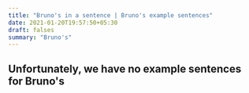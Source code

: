 ```yaml
---
title: "Bruno's in a sentence | Bruno's example sentences"
date: 2021-01-20T19:57:50+05:30
draft: falses
summary: "Bruno's"
---
```

## Unfortunately, we have no example sentences for Bruno's                 

